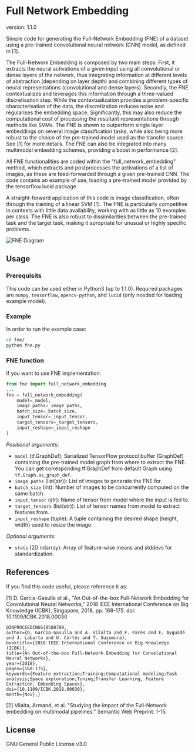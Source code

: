 # Full Network Embedding

version: 1.1.0

Simple code for generating the Full-Network Embedding (FNE) of a dataset using a pre-trained convolutional neural network (CNN) model, as defined in [1].

The Full-Network Embedding is composed by two main steps. First, it extracts the neural activations of a given input using all convolutional or dense layers of the network, thus integrating information at different levels of abstraction (depending on layer depth) and combining different types of neural representations (convolutional and dense layers). Secondly, the FNE contextualizes and leverages this information through a three-valued discretisation step. While the contextualization provides a problem-specific characterisation of the data, the discretization reduces noise and regularises the embedding space. Significantly, this may also reduce the computational cost of processing the resultant representations through methods like SVMs. The FNE is shown to outperform single layer embeddings on several image classification tasks, while also being more robust to the choice of the pre-trained model used as the transfer source. See [1] for more details. The FNE can also be integrated into many multimodal embedding schemes, providing a boost in performance [2].

All FNE functionalities are coded within the "full_network_embedding" method, which extracts and postprocesses the activations of a list of images, as these are feed-forwarded through a given pre-trained CNN. The code contains an example of use, loading a pre-trained model provided by the tensorflow.lucid package.

A straight-forward application of this code is image classification, often through the training of a linear SVM [1]. The FNE is particularly competitive in contexts with little data availability, working with as little as 10 examples per class. The FNE is also robust to dissimilarities between the pre-trained task and the target task, making it apropriate for unusual or highly specific problems.

![FNE Diagram](fne_diagram.png)

## Usage
### Prerequisits
This code can be used either in Python3 (up to 1.1.0).
Required packages are `numpy`, `tensorflow`, `opencv-python`, and `lucid` (only needed for loading example model).

### Example
In order to run the example case:
```bash
cd fne/
python fne.py
```

### FNE function
If you want to use FNE implementation:
```python
from fne import full_network_embedding
...
fne = full_network_embedding(
    model=_model,
    image_paths=_image_paths, 
    batch_size=_batch_size, 
    input_tensor=_input_tensor, 
    target_tensors=_target_tensors, 
    input_reshape=_input_reshape
)
```
_Positional arguments_:
 - `model` (tf.GraphDef): Serialized TensorFlow protocol buffer (GraphDef) containing the pre-trained model graph from where to extract the FNE. You can get corresponding tf.GraphDef from default Graph using `tf.Graph.as_graph_def`.
 - `image_paths` (list(str)):  List of images to generate the FNE for.
 - `batch_size` (int): Number of images to be concurrently computed on the same batch.
 - `input_tensor` (str): Name of tensor from model where the input is fed to.
 - `target_tensors` (list(str)): List of tensor names from model to extract features from.
 - `input_reshape` (tuple): A tuple containing the desired shape (height, width) used to resize the image.
 
_Optional arguments_:
 - `stats` (2D ndarray): Array of feature-wise means and stddevs for standardization.
 
## References

If you find this code useful, please reference it as:

[1] D. Garcia-Gasulla et al., "An Out-of-the-box Full-Network Embedding for Convolutional Neural Networks," 2018 IEEE International Conference on Big Knowledge (ICBK), Singapore, 2018, pp. 168-175.
doi: 10.1109/ICBK.2018.00030

```
@INPROCEEDINGS{8588789,
author={D. Garcia-Gasulla and A. Vilalta and F. Parés and E. Ayguadé and J. Labarta and U. Cortés and T. Suzumura},
booktitle={2018 IEEE International Conference on Big Knowledge (ICBK)},
title={An Out-of-the-box Full-Network Embedding for Convolutional Neural Networks},
year={2018},
pages={168-175},
keywords={Feature extraction;Training;Computational modeling;Task analysis;Space exploration;Tuning;Transfer Learning, Feature Extraction, Embedding Spaces},
doi={10.1109/ICBK.2018.00030},
month={Nov},}
```
[2] Vilalta, Armand, et al. "Studying the impact of the Full-Network embedding on multimodal pipelines." Semantic Web Preprint: 1-15.

## License
GNU General Public License v3.0
